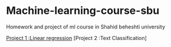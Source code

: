 # Machine-learning-course-sbu
Homework and project of ml course in Shahid beheshti university

[Project 1 :Linear regression](https://github.com/alisharifi2000/Machine-learning-course-sbu/tree/master/Project1) 
[Project 2 :Text Classification]
